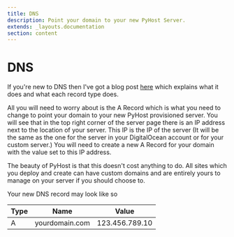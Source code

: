 ```yaml
---
title: DNS
description: Point your domain to your new PyHost Server.
extends: _layouts.documentation
section: content
---
```


# DNS

If you're new to DNS then I've got a blog post [here](https://dev.to/allmanaj/sys-admin-for-web-devs-intro-to-dns-5h1c) which explains what it does and what each record type does.

All you will need to worry about is the A Record which is what you need to change to point your domain to your new PyHost provisioned server. You will see that in the top right corner of the server page there is an IP address next to the location of your server. This IP is the IP of the server (It will be the same as the one for the server in your DigitalOcean account or for your custom server.) You will need to create a new A Record for your domain with the value set to this IP address.

The beauty of PyHost is that this doesn't cost anything to do. All sites which you deploy and create can have custom domains and are entirely yours to manage on your server if you should choose to.

Your new DNS record may look like so 

| Type | Name | Value |
--- | --- | ---
| A | yourdomain.com | 123.456.789.10 |